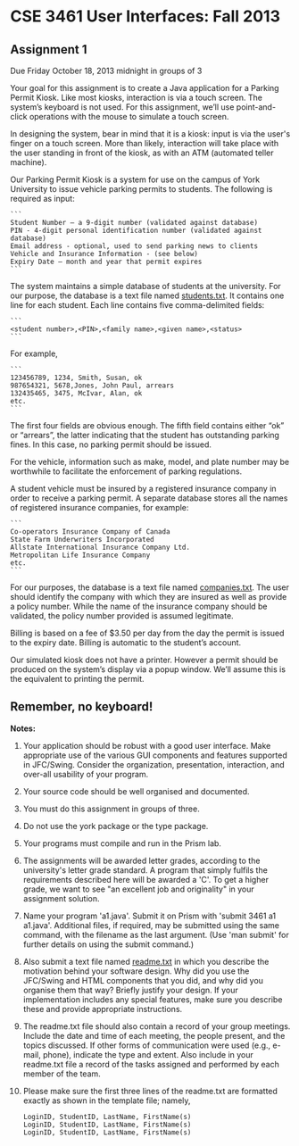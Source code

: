 # CSE 3461 User Interfaces: Fall 2013
## Assignment 1

Due Friday October 18, 2013 midnight in groups of 3

Your goal for this assignment is to create a Java application for a Parking
Permit Kiosk. Like most kiosks, interaction is via a touch screen. The system’s
keyboard is not used. For this assignment, we’ll use point-and-click operations
with the mouse to simulate a touch screen.

In designing the system, bear in mind that it is a kiosk: input is via the
user's finger on a touch screen. More than likely, interaction will take place
with the user standing in front of the kiosk, as with an ATM (automated teller
machine).

Our Parking Permit Kiosk is a system for use on the campus of York University to
issue vehicle parking permits to students. The following is required as input:

    ```
    Student Number – a 9-digit number (validated against database)
    PIN - 4-digit personal identification number (validated against database)
    Email address - optional, used to send parking news to clients
    Vehicle and Insurance Information - (see below)
    Expiry Date – month and year that permit expires
    ```

The system maintains a simple database of students at the university. For our
purpose, the database is a text file named [students.txt](assets/students.txt).
It contains one line for each student. Each line contains five comma-delimited
fields:

    ```
    <student number>,<PIN>,<family name>,<given name>,<status>
    ```

For example,

    ```
    123456789, 1234, Smith, Susan, ok
    987654321, 5678,Jones, John Paul, arrears
    132435465, 3475, McIvar, Alan, ok
    etc.
    ```

The first four fields are obvious enough. The fifth field contains either “ok”
or “arrears”, the latter indicating that the student has outstanding parking
fines. In this case, no parking permit should be issued.

For the vehicle, information such as make, model, and plate number may be
worthwhile to facilitate the enforcement of parking regulations.

A student vehicle must be insured by a registered insurance company in order to
receive a parking permit. A separate database stores all the names of registered
insurance companies, for example:

    ```
    Co-operators Insurance Company of Canada
    State Farm Underwriters Incorporated
    Allstate International Insurance Company Ltd.
    Metropolitan Life Insurance Company
    etc.
    ```

For our purposes, the database is a text file named
[companies.txt](assets/companies.txt). The user should identify the company with
which they are insured as well as provide a policy number. While the name of the
insurance company should be validated, the policy number provided is assumed
legitimate.

Billing is based on a fee of $3.50 per day from the day the permit is issued to
the expiry date. Billing is automatic to the student’s account.

Our simulated kiosk does not have a printer. However a permit should be produced
on the system’s display via a popup window. We’ll assume this is the equivalent
to printing the permit.

Remember, no keyboard!
----------------------------------------

**Notes:**

1.  Your application should be robust with a good user interface. Make
    appropriate use of the various GUI components and features supported in
    JFC/Swing. Consider the organization, presentation, interaction, and over-all
    usability of your program.
2.  Your source code should be well organised and documented.
3.  You must do this assignment in groups of three.
4.  Do not use the york package or the type package.
5.  Your programs must compile and run in the Prism lab.
6.  The assignments will be awarded letter grades, according to the university's
    letter grade standard. A program that simply fulfils the requirements described
    here will be awarded a 'C'. To get a higher grade, we want to see "an excellent
    job and originality" in your assignment solution.
7.  Name your program 'a1.java'. Submit it on Prism with 'submit 3461 a1
    a1.java'. Additional files, if required, may be submitted using the same
    command, with the filename as the last argument. (Use 'man submit' for further
    details on using the submit command.)
8.  Also submit a text file named [readme.txt](README.txt) in which you describe the
    motivation behind your software design. Why did you use the JFC/Swing and HTML
    components that you did, and why did you organise them that way? Briefly justify
    your design. If your implementation includes any special features, make sure you
    describe these and provide appropriate instructions.
9.  The readme.txt file should also contain a record of your group meetings.
    Include the date and time of each meeting, the people present, and the topics
    discussed. If other forms of communication were used (e.g., e-mail, phone),
    indicate the type and extent. Also include in your readme.txt file a record of
    the tasks assigned and performed by each member of the team.
10. Please make sure the first three lines of the readme.txt are formatted
    exactly as shown in the template file; namely,

    ```
    LoginID, StudentID, LastName, FirstName(s)
    LoginID, StudentID, LastName, FirstName(s)
    LoginID, StudentID, LastName, FirstName(s)
    ```
